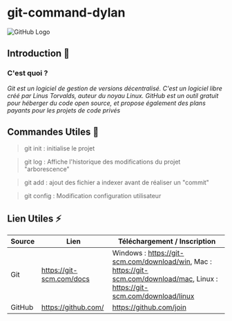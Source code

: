 # git-command-dylan

![GitHub  Logo](https://pubci.files.wordpress.com/2016/04/github.png)
## Introduction :rocket:

### C'est quoi ?
*Git est un logiciel de gestion de versions décentralisé. 
C'est un logiciel libre créé par Linus Torvalds, auteur du noyau Linux.*
*GitHub est un outil gratuit pour héberger du code open source, et propose également des plans payants pour les projets de code privés*
## Commandes Utiles :metal:
	
> git init  : initialise le projet 

> git log	: Affiche l'historique des modifications du projet "arborescence"

> git add	: ajout des fichier a indexer avant de réaliser un "commit"

> git config : Modification configuration utilisateur
	
## Lien Utiles :zap:

Source | Lien | Téléchargement / Inscription
--------- | -------- | ---------
Git | https://git-scm.com/docs | Windows : https://git-scm.com/download/win, Mac : https://git-scm.com/download/mac, Linux : https://git-scm.com/download/linux
GitHub | https://github.com/ | https://github.com/join



